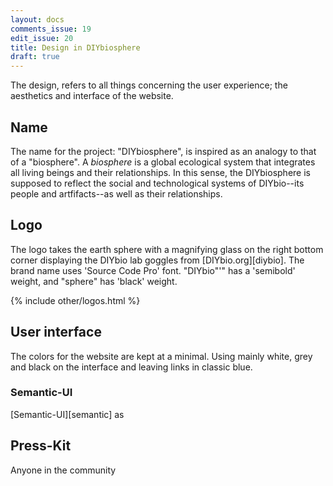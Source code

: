 ```yaml
---
layout: docs
comments_issue: 19
edit_issue: 20
title: Design in DIYbiosphere
draft: true
---
```


The design, refers to all things concerning the user experience; the aesthetics and interface of the website.

## Name
The name for the project: "DIYbiosphere", is inspired as an analogy to that of a "biosphere". A _biosphere_  is a global ecological system that integrates all living beings and their relationships. In this sense, the DIYbiosphere is supposed to reflect the social and technological systems of DIYbio--its people and artfifacts--as well as their relationships.

## Logo
The logo takes the earth sphere with a magnifying glass on the right bottom corner displaying the DIYbio lab goggles from [DIYbio.org][diybio].
The brand name uses 'Source Code Pro' font. "DIYbio"'" has a 'semibold' weight, and "sphere" has 'black' weight.

{% include other/logos.html %}


## User interface
The colors for the website are kept at a minimal. Using mainly white, grey and black on the interface and leaving links in classic blue.

### Semantic-UI
 [Semantic-UI][semantic] as


 ## Press-Kit
 Anyone in the community
